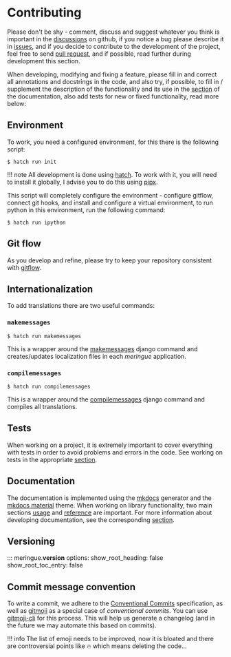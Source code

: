 # Contributing

Please don't be shy - comment, discuss and suggest whatever you think is important in the [discussions](https://github.com/dd/Meringue/discussions) on github, if you notice a bug please describe it in [issues](https://github.com/dd/Meringue/issues), and if you decide to contribute to the development of the project, feel free to send [pull request](https://github.com/dd/Meringue/pulls), and if possible, read further during development this section.

When developing, modifying and fixing a feature, please fill in and correct all annotations and docstrings in the code, and also try, if possible, to fill in / supplement the description of the functionality and its use in the [section](../../usage) of the documentation, also add tests for new or fixed functionality, read more below:


## Environment

To work, you need a configured environment, for this there is the following script:

```console
$ hatch run init
```

!!! note
	All development is done using [hatch](https://hatch.pypa.io/). To work with it, you will need to install it globally, I advise you to do this using [pipx](https://github.com/pypa/pipx).

This script will completely configure the environment - configure gitflow, connect git hooks, and install and configure a virtual environment, to run python in this environment, run the following command:

```console
$ hatch run ipython
```


## Git flow

As you develop and refine, please try to keep your repository consistent with [gitflow](https://github.com/petervanderdoes/gitflow-avh).


## Internationalization

To add translations there are two useful commands:


### `makemessages`

```console
$ hatch run makemessages
```

This is a wrapper around the [makemessages](https://docs.djangoproject.com/en/4.2/ref/django-admin/#makemessages) django command and creates/updates localization files in each _meringue_ application.


### `compilemessages`

```console
$ hatch run compilemessages
```

This is a wrapper around the [compilemessages](https://docs.djangoproject.com/en/4.2/ref/django-admin/#compilemessages) django command and compiles all translations.


## Tests

When working on a project, it is extremely important to cover everything with tests in order to avoid problems and errors in the code. See working on tests in the appropriate [section](../tests).


## Documentation

The documentation is implemented using the [mkdocs](https://www.mkdocs.org/) generator and the [mkdocs material](https://squidfunk.github.io/mkdocs-material/) theme. When working on library functionality, two main sections [usage](../../usage) and [reference](../../reference/meringue/conf/__init__/) are important. For more information about developing documentation, see the corresponding [section](../docs).


## Versioning

::: meringue.__version__
	options:
		show_root_heading: false
		show_root_toc_entry: false


## Commit message convention

To write a commit, we adhere to the [Conventional Commits](https://www.conventionalcommits.org/en/v1.0.0/) specification, as well as [gitmoji](https://gitmoji.dev/) as a special case of _conventional commits_. You can use [gitmoji-cli](https://github.com/carloscuesta/gitmoji-cli) for this process. This will help us generate a changelog (and in the future we may automate this based on commits).

!!! info
	The list of emoji needs to be improved, now it is bloated and there are controversial points like :fire: which means deleting the code...
